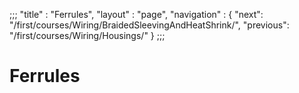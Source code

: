 ;;;
 "title" : "Ferrules",
 "layout" : "page",
 "navigation" : {
   "next": "/first/courses/Wiring/BraidedSleevingAndHeatShrink/",
   "previous": "/first/courses/Wiring/Housings/"
 }
;;;

Ferrules
===
